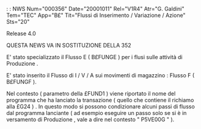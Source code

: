  :  : NWS Num="000356" Date="20001011" Rel="V1R4" Atr="G. Galdini" Tem="TEC" App="B£" Tit="Flussi  di  Inserimento / Variazione  / Azione" Sts="20"

Release 4.0

QUESTA NEWS VA IN SOSTITUZIONE DELLA 352

E' stato specializzato il Flusso   E  ( B£FUNGE )  per i flusi sulle attività di Produzione .

E' stato inserito il Flusso di   I / V / A   sui movimenti di magazzino  :   Flusso  F  ( B£FUNGF ).

Nel contesto  ( parametro della £FUND1 )  viene riportato il nome del programma che ha lanciato la
transazione ( quello che contiene il richiamo alla £G24 ) .
In questo modo si possono condizionare alcuni passi di flusso  dal programma lanciante ( ad esempio
eseguire un passo solo se si è in versamento di Produzione , vale a dire nel contesto  " P5VE00G "
).


